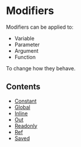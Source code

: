 # Modifiers

Modifiers can be applied to:

- Variable
- Parameter
- Argument
- Function

To change how they behave.

## Contents

- [Constant](Constant.md)
- [Global](Global.md)
- [Inline](Inline.md)
- [Out](Out.md)
- [Readonly](Readonly.md)
- [Ref](Ref.md)
- [Saved](Saved.md)

